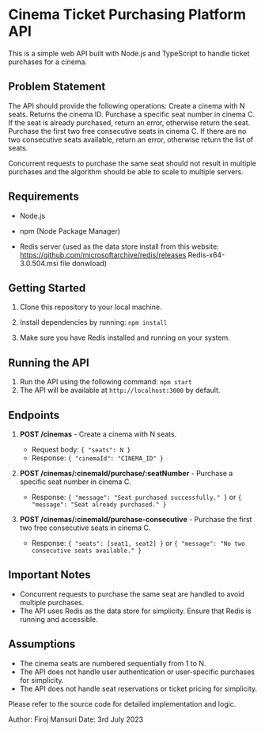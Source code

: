 # Cinema Ticket Purchasing Platform API

This is a simple web API built with Node.js and TypeScript to handle ticket purchases for a cinema.

## Problem Statement

The API should provide the following operations:
Create a cinema with N seats. Returns the cinema ID.
Purchase a specific seat number in cinema C. If the seat is already purchased, return an error, otherwise return the seat.
Purchase the first two free consecutive seats in cinema C. If there are no two consecutive seats available, return an error, otherwise return the list of seats.

Concurrent requests to purchase the same seat should not result in multiple purchases and the algorithm should be able to scale to multiple servers.

## Requirements

- Node.js

- npm (Node Package Manager)

- Redis server (used as the data store install from this website: https://github.com/microsoftarchive/redis/releases   Redis-x64-3.0.504.msi file donwload)

## Getting Started

1. Clone this repository to your local machine.

2. Install dependencies by running: `npm install`

3. Make sure you have Redis installed and running on your system.

## Running the API

1. Run the API using the following command: `npm start`
2. The API will be available at `http://localhost:3000` by default.

## Endpoints

1. **POST /cinemas** - Create a cinema with N seats.

   - Request body: `{ "seats": N }`
   - Response: `{ "cinemaId": "CINEMA_ID" }`

2. **POST /cinemas/:cinemaId/purchase/:seatNumber** - Purchase a specific seat number in cinema C.

   - Response: `{ "message": "Seat purchased successfully." }` or `{ "message": "Seat already purchased." }`

3. **POST /cinemas/:cinemaId/purchase-consecutive** - Purchase the first two free consecutive seats in cinema C.
   - Response: `{ "seats": [seat1, seat2] }` or `{ "message": "No two consecutive seats available." }`

## Important Notes
- Concurrent requests to purchase the same seat are handled to avoid multiple purchases.
- The API uses Redis as the data store for simplicity. Ensure that Redis is running and accessible.

## Assumptions
- The cinema seats are numbered sequentially from 1 to N.
- The API does not handle user authentication or user-specific purchases for simplicity.
- The API does not handle seat reservations or ticket pricing for simplicity.

Please refer to the source code for detailed implementation and logic.

Author: Firoj Mansuri
Date: 3rd July 2023